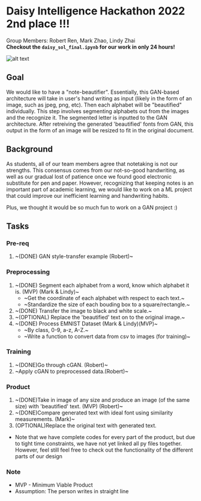 # Daisy Intelligence Hackathon 2022 **2nd place !!!**
Group Members: Robert Ren, Mark Zhao, Lindy Zhai  
**Checkout the `daisy_sol_final.ipynb` for our work in only 24 hours!**

![alt text](https://github.com/RobertRen1122/daisy2022/blob/909424d4ef86f9603cdddcd1aeceb3a77bb73e68/endpage.png)

## Goal
We would like to have a "note-beautifier". Essentially, this GAN-based architecture will take in user's hand writing as input (likely in the form of an image, such as jpeg, png, etc). Then each alphabet will be "beautified" individually. This step involves segmenting alphabets out from the images and the recognize it. The segmented letter is inputted to the GAN architecture. After retreiving the generated 'beautified' fonts from GAN, this output in the form of an image will be resized to fit in the original document.

## Background
As students, all of our team members agree that notetaking is not our strengths. This consensus comes from our not-so-good handwriting, as well as our gradual lost of patience once we found good electronic substitute for pen and paper. However, recognizing that keeping notes is an important part of academic learning, we would like to work on a ML project that could improve our inefficient learning and handwriting habits.

Plus, we thought it would be so much fun to work on a GAN project :)


## Tasks
### Pre-req
1. ~(DONE) GAN style-transfer example (Robert)~

### Preprocessing
1. ~(DONE) Segment each alphabet from a word, know which alphabet it is. (MVP) (Mark & Lindy)~
    * ~Get the coordinate of each alphabet with respect to each text.~
    * ~Standardize the size of each bouding box to a square/rectangle.~
2. ~(DONE) Transfer the image to black and white scale.~
3. ~(OPTIONAL) Replace the 'beautified' text on to the original image.~
4. ~(DONE) Process EMNIST Dataset (Mark & Lindy)(MVP)~
    * ~By class, 0-9, a-z, A-Z.~
    * ~Write a function to convert data from csv to images (for training)~

### Training
1. ~(DONE)Go through cGAN. (Robert)~
2. ~Apply cGAN to preprocessed data.(Robert)~

### Product
1. ~(DONE)Take in image of any size and produce an image (of the same size) with 'beautified' text. (MVP) (Robert)~
2. ~(DONE)Compare generated text with ideal font using similarity measurements. (Mark)~
3. (OPTIONAL)Replace the original text with generated text.

* Note that we have complete codes for every part of the product, but due to tight time constraints, we have not yet linked all py files together. However, feel still feel free to check out the functionality of the different parts of our design

### Note
* MVP - Minimum Viable Product
* Assumption: The person writes in straight line
